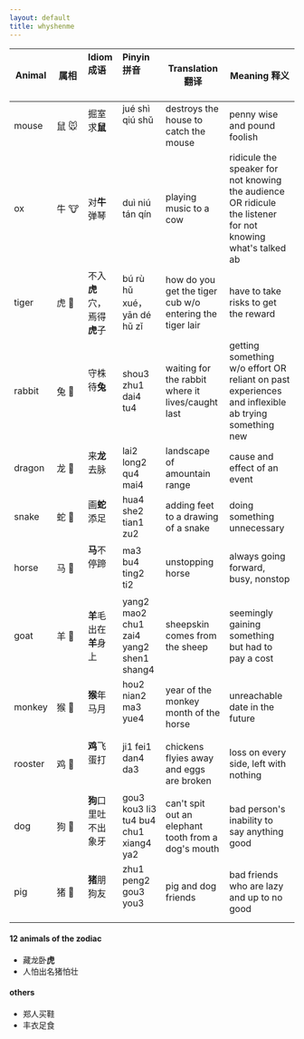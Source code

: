 ```yaml
---
layout: default
title: whyshenme
---
```



| Animal |属相  |Idiom 成语                | Pinyin 拼音                             | Translation 翻译                   | Meaning 释义 |
| -------|-----|:-------------------------|:----------------------------------------|------------------------------------|--------------|
| mouse  |鼠 🐭| 掘室求**鼠**              | jué shì qiú shǔ                        |destroys the house to catch the mouse| penny wise and pound foolish |
| ox     |牛 🐮| 对**牛**弹琴              | duì niú tán qín                        |playing music to a cow|ridicule the speaker for not knowing the audience OR ridicule the listener for not knowing what's talked ab |
| tiger  |虎 🐯| 不入**虎**穴，焉得**虎**子 | bú rù hǔ xué，yān dé hǔ zǐ             |how do you get the tiger cub w/o entering the tiger lair| have to take risks to get the reward |
| rabbit |兔 🐰| 守株待**兔**              | shou3 zhu1 dai4 tu4                    |waiting for the rabbit where it lives/caught last|getting something w/o effort OR reliant on past experiences and inflexible ab trying something new|
| dragon |龙 🐲| 来**龙**去脉              | lai2 long2 qu4 mai4                    |landscape of amountain range|cause and effect of an event |
| snake  |蛇 🐍| 画**蛇**添足              | hua4 she2 tian1 zu2                    |adding feet to a drawing of a snake|doing something unnecessary|
| horse  |马 🐴| **马**不停蹄              | ma3 bu4 ting2 ti2                      |unstopping horse |always going forward, busy, nonstop|
| goat   |羊 🐑| **羊**毛出在**羊**身上     |yang2 mao2 chu1 zai4 yang2 shen1 shang4 |sheepskin comes from the sheep|seemingly gaining something but had to pay a cost|
| monkey |猴 🐒| **猴**年马月              | hou2 nian2 ma3 yue4                    |year of the monkey month of the horse|unreachable date in the future |
| rooster|鸡 🐔| **鸡**飞蛋打              | ji1 fei1 dan4 da3                      |chickens flyies away and eggs are broken|loss on every side, left with nothing |
| dog    |狗 🐶| **狗**口里吐不出象牙       | gou3 kou3 li3 tu4 bu4 chu1 xiang4 ya2  |can't spit out an elephant tooth from a dog's mouth|bad person's inability to say anything good |
| pig    |猪 🐷| **猪**朋狗友              | zhu1 peng2 gou3 you3                   |pig and dog friends|bad friends who are lazy and up to no good |


#### 12 animals of the zodiac ####

* 藏龙卧**虎**
* 人怕出名猪怕壮


#### others ####
* 郑人买鞋
* 丰衣足食
